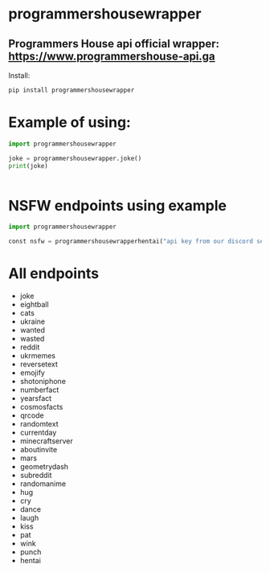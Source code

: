 # programmershousewrapper
Programmers House api official wrapper: https://www.programmershouse-api.ga
--
Install:
```py
pip install programmershousewrapper
```


# Example of using:
```py
import programmershousewrapper

joke = programmershousewrapper.joke()
print(joke)
​​​​
```


 




# NSFW endpoints using example
```py
import programmershousewrapper

const nsfw = programmershousewrapperhentai("api key from our discord server: https://discord.gg/gqKbGBWmRz")
```
# All endpoints
- joke
- eightball
- cats
- ukraine
- wanted
- wasted
- reddit
- ukrmemes
- reversetext
- emojify
- shotoniphone
- numberfact
- yearsfact
- cosmosfacts
- qrcode
- randomtext
- currentday
- minecraftserver
- aboutinvite
- mars
- geometrydash
- subreddit
- randomanime
- hug
- cry
- dance
- laugh
- kiss
- pat
- wink
- punch
- hentai